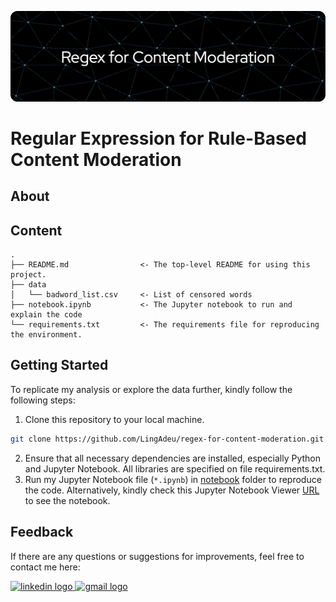 ![header](header.png)

# Regular Expression for Rule-Based Content Moderation

## About

## Content
    .
    ├── README.md                <- The top-level README for using this project.
    ├── data
    │   └── badword_list.csv     <- List of censored words 
    ├── notebook.ipynb           <- The Jupyter notebook to run and explain the code
    └── requirements.txt         <- The requirements file for reproducing the environment.

## Getting Started
To replicate my analysis or explore the data further, kindly follow the following steps:
1. Clone this repository to your local machine.
```bash
git clone https://github.com/LingAdeu/regex-for-content-moderation.git
```
2. Ensure that all necessary dependencies are installed, especially Python and Jupyter Notebook. All libraries are specified on file requirements.txt.
3. Run my Jupyter Notebook file (`*.ipynb`) in [notebook](https://github.com/LingAdeu/regex-for-content-moderation/blob/main/notebook.ipynb) folder to reproduce the code. Alternatively, kindly check this Jupyter Notebook Viewer [URL](https://nbviewer.org/github/LingAdeu/) to see the notebook.

## Feedback
If there are any questions or suggestions for improvements, feel free to contact me here:

<a href="https://www.linkedin.com/in/adelia-januarto/" target="_blank">
    <img src="https://raw.githubusercontent.com/maurodesouza/profile-readme-generator/master/src/assets/icons/social/linkedin/default.svg" width="52" height="40" alt="linkedin logo"/>
  </a>
<a href="mailto:januartoadelia@gmail.com" target="_blank">
    <img src="https://raw.githubusercontent.com/maurodesouza/profile-readme-generator/master/src/assets/icons/social/gmail/default.svg"  width="52" height="40" alt="gmail logo"/>
  </a>